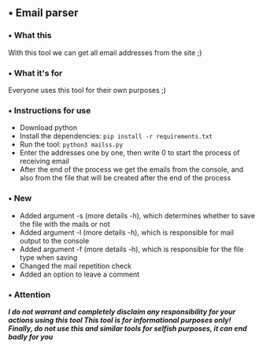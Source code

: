 ## • Email parser

### • What this
With this tool we can get all email addresses from the site ;)

### • What it's for
Everyone uses this tool for their own purposes ;)

### • Instructions for use
- Download python
- Install the dependencies: `pip install -r requirements.txt`
- Run the tool: `python3 mailss.py`
- Enter the addresses one by one, then write 0 to start the process of receiving email
- After the end of the process we get the emails from the console, and also from the file that will be created after the end of the process

### • New
- Added argument -s (more details -h), which determines whether to save the file with the mails or not
- Added argument -l (more details -h), which is responsible for mail output to the console
- Added argument -f (more details -h), which is responsible for the file type when saving
- Changed the mail repetition check
- Added an option to leave a comment

### • Attention
***I do not warrant and completely disclaim any responsibility for your actions using this tool
This tool is for informational purposes only!
Finally, do not use this and similar tools for selfish purposes, it can end badly for you***
